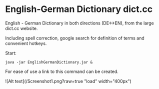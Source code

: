 # English-German Dictionary dict.cc
English - German Dictionary in both directions (DE<->EN), from the large dict.cc website.

Including spell correction, google search for definition of terms and convenient hotkeys.

Start:
```
java -jar EnglishGermanDictionary.jar &
```
For ease of use a link to this command can be created.

![Alt text](/Screenshot1.png?raw=true "load" width="400px")
